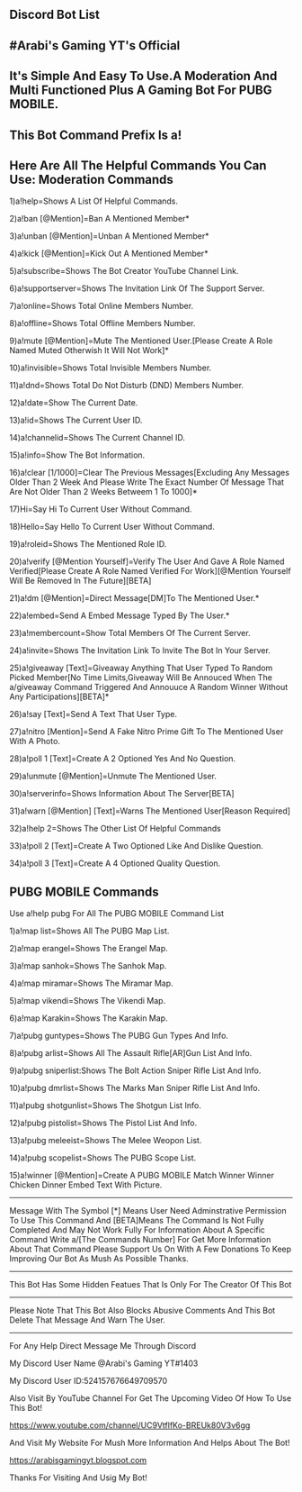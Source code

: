 Discord Bot List
----------------
#Arabi's Gaming YT's Official
-----------------------------
It's Simple And Easy To Use.A Moderation And Multi Functioned Plus A Gaming Bot For PUBG MOBILE.
------------------------------------------------------------------------------------------------
This Bot Command Prefix Is a! 
-----------------------------
Here Are All The Helpful Commands You Can Use: Moderation Commands
------------------------------------------------------------------
1)a!help=Shows A List Of Helpful Commands.

2)a!ban [@Mention]=Ban A Mentioned Member*

3)a!unban [@Mention]=Unban A Mentioned Member*

4)a!kick [@Mention]=Kick Out A Mentioned Member*

5)a!subscribe=Shows The Bot Creator YouTube Channel Link.

6)a!supportserver=Shows The Invitation Link Of The Support Server.

7)a!online=Shows Total Online Members Number.

8)a!offline=Shows Total Offline Members Number.

9)a!mute [@Mention]=Mute The Mentioned User.[Please Create A Role Named Muted Otherwish It Will Not Work]*

10)a!invisible=Shows Total Invisible Members Number.

11)a!dnd=Shows Total Do Not Disturb (DND) Members Number.

12)a!date=Show The Current Date.

13)a!id=Shows The Current User ID.

14)a!channelid=Shows The Current Channel ID.

15)a!info=Show The Bot Information.

16)a!clear [1/1000]=Clear The Previous Messages[Excluding Any Messages Older Than 2 Week And Please Write The Exact Number Of Message That Are Not Older Than 2 Weeks Betweem 1 To 1000]*

17)Hi=Say Hi To Current User Without Command.

18)Hello=Say Hello To Current User Without Command.

19)a!roleid=Shows The Mentioned Role ID.

20)a!verify [@Mention Yourself]=Verify The User And Gave A Role Named Verified[Please Create A Role Named Verified For Work][@Mention Yourself Will Be Removed In The Future][BETA]

21)a!dm [@Mention]=Direct Message[DM]To The Mentioned User.*

22)a!embed=Send A Embed Message Typed By The User.*

23)a!membercount=Show Total Members Of The Current Server.

24)a!invite=Shows The Invitation Link To Invite The Bot In Your Server.

25)a!giveaway [Text]=Giveaway Anything That User Typed To Random Picked Member[No Time Limits,Giveaway Will Be Annouced When The a/giveaway Command Triggered And Annouuce A Random Winner Without Any Participations][BETA]*

26)a!say [Text]=Send A Text That User Type.

27)a!nitro [Mention]=Send A Fake Nitro Prime Gift To The Mentioned User With A Photo.

28)a!poll 1 [Text]=Create A 2 Optioned Yes And No Question.

29)a!unmute [@Mention]=Unmute The Mentioned User.

30)a!serverinfo=Shows Information About The Server[BETA]

31)a!warn [@Mention] [Text]=Warns The Mentioned User[Reason Required]

32)a!help 2=Shows The Other List Of Helpful Commands

33)a!poll 2 [Text]=Create A Two Optioned Like And Dislike Question.

34)a!poll 3 [Text]=Create A 4 Optioned Quality Question.

PUBG MOBILE Commands
--------------------

Use a!help pubg For All The PUBG MOBILE Command List

1)a!map list=Shows All The PUBG Map List.

2)a!map erangel=Shows The Erangel Map.

3)a!map sanhok=Shows The Sanhok Map.

4)a!map miramar=Shows The Miramar Map.

5)a!map vikendi=Shows The Vikendi Map.

6)a!map Karakin=Shows The Karakin Map.

7)a!pubg guntypes=Shows The PUBG Gun Types And Info.

8)a!pubg arlist=Shows All The Assault Rifle[AR]Gun List And Info.

9)a!pubg sniperlist:Shows The Bolt Action Sniper Rifle List And Info.

10)a!pubg dmrlist=Shows The Marks Man Sniper Rifle List And Info.

11)a!pubg shotgunlist=Shows The Shotgun List Info.

12)a!pubg pistolist=Shows The Pistol List And Info.

13)a!pubg meleeist=Shows The Melee Weopon List.

14)a!pubg scopelist=Shows The PUBG Scope List.

15)a!winner [@Mention]=Create A PUBG MOBILE Match Winner Winner Chicken Dinner Embed Text With Picture.
_________________________________________________________________________________________________________________________________________________________________________________

Message With The Symbol [*] Means User Need Adminstrative Permission To Use This Command And [BETA]Means The Command Is Not Fully Completed And May Not Work Fully For Information About A Specific Command Write a/[The Commands Number] For Get More Information About That Command Please Support Us On With A Few Donations To Keep Improving Our Bot As Mush As Possible Thanks.
_________________________________________________________________________________________________________________________________________________________________________________
This Bot Has Some Hidden Featues That Is Only For The Creator Of This Bot
_________________________________________________________________________
Please Note That This Bot Also Blocks Abusive Comments And This Bot Delete That Message And Warn The User.

__________________________________________________________________________________________________________
For Any Help Direct Message Me Through Discord

My Discord User Name @Arabi's Gaming YT#1403

My Discord User ID:524157676649709570

Also Visit By YouTube Channel For Get The Upcoming Video Of How To Use This Bot!

https://www.youtube.com/channel/UC9VtflfKo-BREUk80V3v6gg

And Visit My Website For Mush More Information And Helps About The Bot!

https://arabisgamingyt.blogspot.com

Thanks For Visiting And Usig My Bot!
